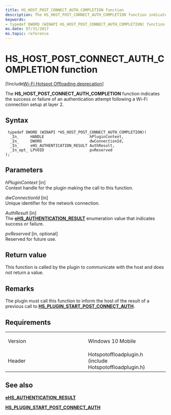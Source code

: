 ```yaml
---
title: HS_HOST_POST_CONNECT_AUTH_COMPLETION function
description: The HS_HOST_POST_CONNECT_AUTH_COMPLETION function indicates the success or failure of an authentication attempt following a Wi-Fi connection setup at layer 2.
keywords: 
- typedef DWORD (WINAPI HS_HOST_POST_CONNECT_AUTH_COMPLETION) function Network Drivers Starting with Windows Vista
ms.date: 07/31/2017
ms.topic: reference
---
```


# HS\_HOST\_POST\_CONNECT\_AUTH\_COMPLETION function

[!include[Wi-Fi Hotspot Offloading deprecation](../includes/wi-fi-hotspot-offloading-deprecation.md)]


The **HS\_HOST\_POST\_CONNECT\_AUTH\_COMPLETION** function indicates the success or failure of an authentication attempt following a Wi-Fi connection setup at layer 2.

## Syntax

```ManagedCPlusPlus
 typedef DWORD (WINAPI *HS_HOST_POST_CONNECT_AUTH_COMPLETION)(
  _In_     HANDLE                    hPluginContext,
  _In_     DWORD                     dwConnectionId,
  _In_     eHS_AUTHENTICATION_RESULT AuthResult,
  _In_opt_ LPVOID                    pvReserved
);
```

## Parameters

*hPluginContext* \[in\]  
Context handle for the plugin making the call to this function.

*dwConnectionId* \[in\]  
Unique identifier for the network connection.

*AuthResult* \[in\]  
The [**eHS\_AUTHENTICATION\_RESULT**](ehs-authentication-result.md) enumeration value that indicates success or failure.

*pvReserved* \[in, optional\]  
Reserved for future use.

## Return value

This function is called by the plugin to communicate with the host and does not return a value.

## Remarks

The plugin must call this function to inform the host of the result of a previous call to [**HS\_PLUGIN\_START\_POST\_CONNECT\_AUTH**](hs-plugin-start-post-connect-auth.md).

## Requirements

<table>
<colgroup>
<col width="50%" />
<col width="50%" />
</colgroup>
<tbody>
<tr class="odd">
<td><p>Version</p></td>
<td><p>Windows 10 Mobile</p></td>
</tr>
<tr class="even">
<td><p>Header</p></td>
<td>Hotspotoffloadplugin.h (include Hotspotoffloadplugin.h)</td>
</tr>
</tbody>
</table>

## See also


[**eHS\_AUTHENTICATION\_RESULT**](ehs-authentication-result.md)

[**HS\_PLUGIN\_START\_POST\_CONNECT\_AUTH**](hs-plugin-start-post-connect-auth.md)

 

 




